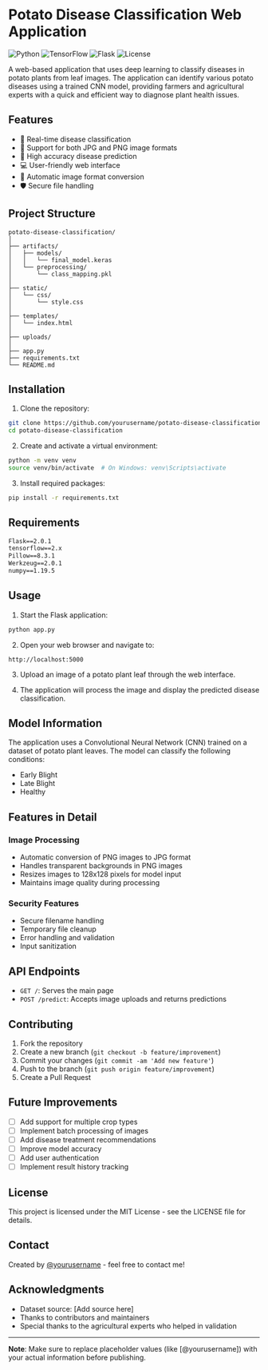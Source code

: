 # Potato Disease Classification Web Application

![Python](https://img.shields.io/badge/Python-3.8%2B-blue)
![TensorFlow](https://img.shields.io/badge/TensorFlow-2.x-orange)
![Flask](https://img.shields.io/badge/Flask-2.x-green)
![License](https://img.shields.io/badge/License-MIT-yellow)

A web-based application that uses deep learning to classify diseases in potato plants from leaf images. The application can identify various potato diseases using a trained CNN model, providing farmers and agricultural experts with a quick and efficient way to diagnose plant health issues.

## Features

- 🚀 Real-time disease classification
- 📸 Support for both JPG and PNG image formats
- 🎯 High accuracy disease prediction
- 💻 User-friendly web interface
- 🔄 Automatic image format conversion
- 🛡️ Secure file handling

## Project Structure

```
potato-disease-classification/
│
├── artifacts/
│   ├── models/
│   │   └── final_model.keras
│   └── preprocessing/
│       └── class_mapping.pkl
│
├── static/
│   └── css/
│       └── style.css
│
├── templates/
│   └── index.html
│
├── uploads/
│
├── app.py
├── requirements.txt
└── README.md
```

## Installation

1. Clone the repository:
```bash
git clone https://github.com/yourusername/potato-disease-classification.git
cd potato-disease-classification
```

2. Create and activate a virtual environment:
```bash
python -m venv venv
source venv/bin/activate  # On Windows: venv\Scripts\activate
```

3. Install required packages:
```bash
pip install -r requirements.txt
```

## Requirements

```txt
Flask==2.0.1
tensorflow==2.x
Pillow==8.3.1
Werkzeug==2.0.1
numpy==1.19.5
```

## Usage

1. Start the Flask application:
```bash
python app.py
```

2. Open your web browser and navigate to:
```
http://localhost:5000
```

3. Upload an image of a potato plant leaf through the web interface.

4. The application will process the image and display the predicted disease classification.

## Model Information

The application uses a Convolutional Neural Network (CNN) trained on a dataset of potato plant leaves. The model can classify the following conditions:
- Early Blight
- Late Blight
- Healthy

## Features in Detail

### Image Processing
- Automatic conversion of PNG images to JPG format
- Handles transparent backgrounds in PNG images
- Resizes images to 128x128 pixels for model input
- Maintains image quality during processing

### Security Features
- Secure filename handling
- Temporary file cleanup
- Error handling and validation
- Input sanitization

## API Endpoints

- `GET /`: Serves the main page
- `POST /predict`: Accepts image uploads and returns predictions

## Contributing

1. Fork the repository
2. Create a new branch (`git checkout -b feature/improvement`)
3. Commit your changes (`git commit -am 'Add new feature'`)
4. Push to the branch (`git push origin feature/improvement`)
5. Create a Pull Request

## Future Improvements

- [ ] Add support for multiple crop types
- [ ] Implement batch processing of images
- [ ] Add disease treatment recommendations
- [ ] Improve model accuracy
- [ ] Add user authentication
- [ ] Implement result history tracking

## License

This project is licensed under the MIT License - see the LICENSE file for details.

## Contact

Created by [@yourusername](https://github.com/yourusername) - feel free to contact me!

## Acknowledgments

- Dataset source: [Add source here]
- Thanks to contributors and maintainers
- Special thanks to the agricultural experts who helped in validation

---
**Note**: Make sure to replace placeholder values (like [@yourusername]) with your actual information before publishing.
